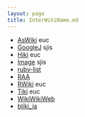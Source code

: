 ```yaml
---
layout: page
title: InterWikiName.md
---
```


- [AsWiki](http://www.assist.media.nagoya-u.ac.jp/ASDP/index.cgi?c=v;p=) euc
- [GoogleJ](http://www.google.com/search?num=50&lr=lang_ja&q=) sjis
- [Hiki](http://www.namaraii.com/hiki/?) euc
- [Image](http://images.google.co.jp/images?hl=ja;btnG=Google?hl=ja;btnG=Google+%8C%9F%8D%F5;q=) sjis 
- [ruby-list](http://blade.nagaokaut.ac.jp/cgi-bin/scat.rb/ruby/ruby-list/)
- [RAA](http://raa.ruby-lang.org/list.rhtml?name=)
- [RWiki](http://rwiki.jin.gr.jp/cgi-bin/rw-cgi.rb?cmd=view;name=) euc
- [Tiki](http://todo.is.os-omicron.org/tiki.cgi?c=v;p=) euc
- [WikiWikiWeb](http://www.c2.com/cgi/wiki?)
- [bliki_ja](http://capsctrl.que.jp/kdmsnr/wiki/bliki/?)

